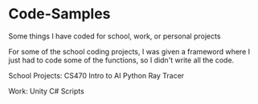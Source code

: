 # Code-Samples
Some things I have coded for school, work, or personal projects

For some of the school coding projects, I was given a frameword where I just had to code some of the functions, so I didn't write all the code.

School Projects:
CS470 Intro to AI
Python Ray Tracer

Work:
Unity C# Scripts
